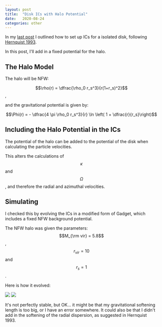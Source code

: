 ```yaml
---
layout: post
title:  "Disk ICs with Halo Potential"
date:   2020-08-24
categories: other
---
```


In my <a href="https://ndrakos.github.io/blog/Disk_ICs/">last post</a> I outlined how to set up ICs for a isolated disk, following <a href="https://ui.adsabs.harvard.edu/abs/1993ApJS...86..389H/abstract"> Hernquist 1993</a>.

In this post, I'll add in a fixed potential for the halo.

## The Halo Model

The halo will be NFW:

$$\rho(r) = \dfrac{\rho_0 r_s^3}{r(1+r_s)^2}$$,

and the gravitational potential is given by:

$$\Phi(r) = - \dfrac{4 \pi \rho_0 r_s^3}{r} \ln \left( 1 + \dfrac{r}{r_s}\right)$$

## Including the Halo Potential in the ICs

The potential of the halo can be added to the potential of the disk when calculating the particle velocities.

This alters the calculations of $$\kappa$$ and $$\Omega$$, and therefore the radial and azimuthal velocities.


## Simulating

I checked this by evolving the ICs in a modified form of Gadget, which includes a fixed NFW background potential.

The NFW halo was given the parameters: $$M_{\rm vir} = 5.8$$, $$r_{vir}=10$$ and $$r_s=1$$.

Here is how it evolved:

<img src="{{ site.baseurl }}/assets/plots/20200824_Sim_xy.png">


<img src="{{ site.baseurl }}/assets/plots/20200824_Sim_xz.png">

It's not perfectly stable, but OK... it might be that my gravitational softening length is too big, or I have an error somewhere. It could also be that I didn't add in the softening of the radial dispersion, as suggested in Hernquist 1993.
